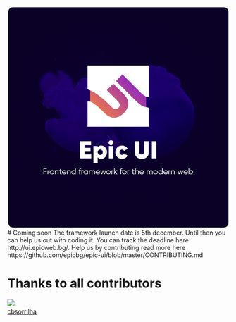 <div align="center">
        <img src="docs/public/images/epicui-logo.png" height="" style="border-radius: 10px;margin-top:13px">
</div>
# Coming soon
The framework launch date is 5th december. Until then you can help us out with coding it.
You can track the deadline here http://ui.epicweb.bg/. Help us by contributing
read more here https://github.com/epicbg/epic-ui/blob/master/CONTRIBUTING.md

# Thanks to all contributors
<div style="display: flex">
    <div>
        <img height="100px" src="https://avatars0.githubusercontent.com/u/10548750?s=400&v=4">
        <br>
        <a href="https://github.com/cbsorrilha">cbsorrilha</a>
    </div>
</div>